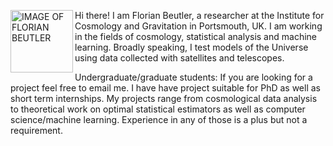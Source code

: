 <p><img src="https://avatars0.githubusercontent.com/u/10950512?v=4&u=95429ac36ffcd5986631a2e1fad2eec873adc027"
alt="IMAGE OF FLORIAN BEUTLER" width="100" align="left">Hi there! I am Florian Beutler, a researcher at the Institute for Cosmology and Gravitation in Portsmouth, UK. I am working in the fields of cosmology, statistical analysis and machine learning. Broadly speaking, I test models of the Universe using data collected with satellites and telescopes.</p>

Undergraduate/graduate students: If you are looking for a project feel free to email me. I have have project suitable for PhD as well as short term internships. My projects range from cosmological data analysis to theoretical work on optimal statistical estimators as well as computer science/machine learning. Experience in any of those is a plus but not a requirement.
